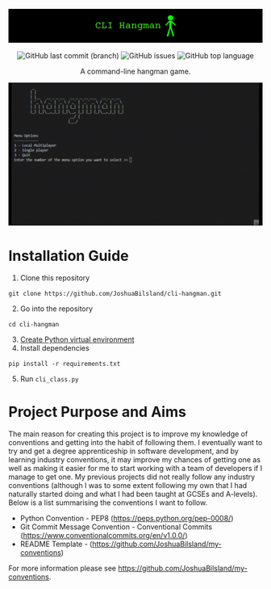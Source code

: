 ![Project banner](res/banner.png)

<div align="center">
    <img alt="GitHub last commit (branch)" src="https://img.shields.io/github/last-commit/JoshuaBilsland/cli-hangman/main">
    <img alt="GitHub issues" src="https://img.shields.io/github/issues/JoshuaBilsland/cli-hangman">
    <img alt="GitHub top language" src="https://img.shields.io/github/languages/top/JoshuaBilsland/cli-hangman">
    <p>A command-line hangman game.</p>
</div>



![Gif showing a demo of the program](res/demo.gif)

# Installation Guide
1. Clone this repository
```
git clone https://github.com/JoshuaBilsland/cli-hangman.git
```
2. Go into the repository
```
cd cli-hangman
```
3. [Create Python virtual environment](https://youtu.be/KxvKCSwlUv8)
4. Install dependencies
```
pip install -r requirements.txt
```
5. Run `cli_class.py`


# Project Purpose and Aims
The main reason for creating this project is to improve my knowledge of conventions and getting into the habit of following them. I eventually want to try and get a degree apprenticeship in software development, and by learning industry conventions, it may improve my chances of getting one as well as making it easier for me to start working with a team of developers if I manage to get one. My previous projects did not really follow any industry conventions (although I was to some extent following my own that I had naturally started doing and what I had been taught at GCSEs and A-levels). Below is a list summarising the conventions I want to follow.

- Python Convention - PEP8 (https://peps.python.org/pep-0008/)
- Git Commit Message Convention - Conventional Commits (https://www.conventionalcommits.org/en/v1.0.0/)
- README Template - (https://github.com/JoshuaBilsland/my-conventions) 

For more information please see https://github.com/JoshuaBilsland/my-conventions.